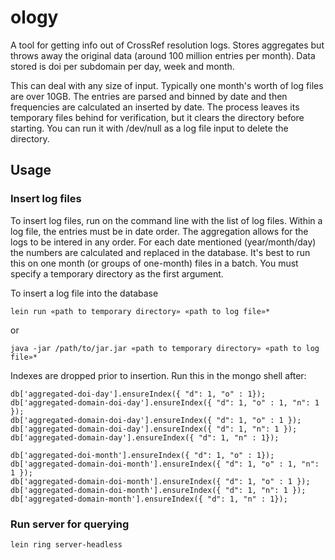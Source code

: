 # ology

A tool for getting info out of CrossRef resolution logs. Stores aggregates but throws away the original data (around 100 million entries per month). Data stored is doi per subdomain per day, week and month.

This can deal with any size of input. Typically one month's worth of log files are over 10GB. The entries are parsed and binned by date and then frequencies are calculated an inserted by date. The process leaves its temporary files behind for verification, but it clears the directory before starting. You can run it with /dev/null as a log file input to delete the directory.

## Usage

### Insert log files

To insert log files, run on the command line with the list of log files. Within a log file, the entries must be in date order. The aggregation allows for the logs to be intered in any order. For each date mentioned (year/month/day) the numbers are calculated and replaced in the database. It's best to run this on one month (or groups of one-month) files in a batch. You must specify a temporary directory as the first argument.

To insert a log file into the database

    lein run «path to temporary directory» «path to log file»*

or 

    java -jar /path/to/jar.jar «path to temporary directory» «path to log file»*


Indexes are dropped prior to insertion. Run this in the mongo shell after:

    db['aggregated-doi-day'].ensureIndex({ "d": 1, "o" : 1}); 
    db['aggregated-domain-doi-day'].ensureIndex({ "d": 1, "o" : 1, "n": 1 });
    db['aggregated-domain-doi-day'].ensureIndex({ "d": 1, "o" : 1 }); 
    db['aggregated-domain-doi-day'].ensureIndex({ "d": 1, "n": 1 }); 
    db['aggregated-domain-day'].ensureIndex({ "d": 1, "n" : 1});

    db['aggregated-doi-month'].ensureIndex({ "d": 1, "o" : 1}); 
    db['aggregated-domain-doi-month'].ensureIndex({ "d": 1, "o" : 1, "n": 1 });
    db['aggregated-domain-doi-month'].ensureIndex({ "d": 1, "o" : 1 }); 
    db['aggregated-domain-doi-month'].ensureIndex({ "d": 1, "n": 1 }); 
    db['aggregated-domain-month'].ensureIndex({ "d": 1, "n" : 1});


### Run server for querying

    lein ring server-headless

